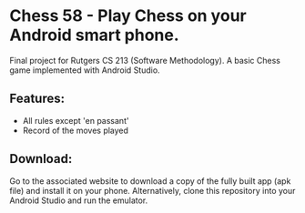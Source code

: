 # Chess 58 - Play Chess on your Android smart phone.

Final project for Rutgers CS 213 (Software Methodology).
A basic Chess game implemented with Android Studio.
## Features: 
  * All rules except 'en passant'
  * Record of the moves played

## Download:
  Go to the associated website to download a copy of the fully built app (apk file) and install it on your phone. Alternatively, clone this repository into your Android Studio and run the emulator.
